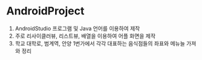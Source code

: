 # AndroidProject
1. AndroidStudio 프로그램 및 Java 언어를 이용하여 제작
2. 주로 리사이클러뷰, 리스트뷰, 배열을 이용하여 어플 화면을 제작
3. 학교 대학로, 범계역, 안양 1번가에서 각각 대표하는 음식점들의 좌표와 메뉴늘 가져와 정리
